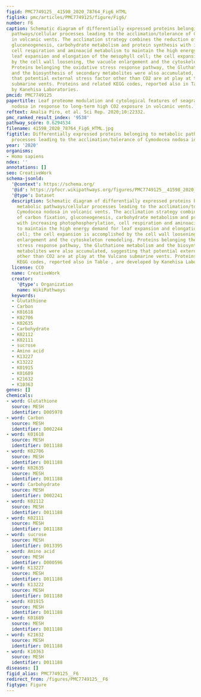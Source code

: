 ```yaml
---
figid: PMC7749125__41598_2020_78764_Fig6_HTML
figlink: pmc/articles/PMC7749125/figure/Fig6/
number: F6
caption: Schematic diagram of differentially expressed proteins belonging to metabolic
  pathways/cellular processes leading to the acclimation/tolerance of Cymodocea nodosa
  in volcanic vents. The acclimation strategy combines the reduction of carbon fixation,
  gluconeogenesis, carbohydrate metabolism and protein synthesis with increasing photophosphorylation,
  cell respiration and aminoacid metabolism to maintain the high energy demand for
  leaf expansion and elongation of the mesophyll cell; the cell expansion is accomplished
  by the cell wall loosening, the vacuole enlargement and the cytoskeleton remodeling.
  Proteins belonging the oxidative stress response pathway, the Gluthatione metabolism
  and the biosynthesis of secondary metabolites were also accumulated, suggesting
  that potential external stress factor other than CO2 are at play at the Vulcano
  submarine vents. Proteins and related KEGG codes, reported also in Table , are developed
  by Kanehisa Laboratories.
pmcid: PMC7749125
papertitle: Leaf proteome modulation and cytological features of seagrass Cymodocea
  nodosa in response to long-term high CO2 exposure in volcanic vents.
reftext: Amalia Piro, et al. Sci Rep. 2020;10:22332.
pmc_ranked_result_index: '9538'
pathway_score: 0.6294534
filename: 41598_2020_78764_Fig6_HTML.jpg
figtitle: Differentially expressed proteins belonging to metabolic pathways/cellular
  processes leading to the acclimation/tolerance of Cymodocea nodosa in volcanic vents
year: '2020'
organisms:
- Homo sapiens
ndex: ''
annotations: []
seo: CreativeWork
schema-jsonld:
  '@context': https://schema.org/
  '@id': https://pfocr.wikipathways.org/figures/PMC7749125__41598_2020_78764_Fig6_HTML.html
  '@type': Dataset
  description: Schematic diagram of differentially expressed proteins belonging to
    metabolic pathways/cellular processes leading to the acclimation/tolerance of
    Cymodocea nodosa in volcanic vents. The acclimation strategy combines the reduction
    of carbon fixation, gluconeogenesis, carbohydrate metabolism and protein synthesis
    with increasing photophosphorylation, cell respiration and aminoacid metabolism
    to maintain the high energy demand for leaf expansion and elongation of the mesophyll
    cell; the cell expansion is accomplished by the cell wall loosening, the vacuole
    enlargement and the cytoskeleton remodeling. Proteins belonging the oxidative
    stress response pathway, the Gluthatione metabolism and the biosynthesis of secondary
    metabolites were also accumulated, suggesting that potential external stress factor
    other than CO2 are at play at the Vulcano submarine vents. Proteins and related
    KEGG codes, reported also in Table , are developed by Kanehisa Laboratories.
  license: CC0
  name: CreativeWork
  creator:
    '@type': Organization
    name: WikiPathways
  keywords:
  - Glutathione
  - Carbon
  - K01618
  - K02706
  - K02635
  - Carbohydrate
  - K02112
  - K02111
  - sucrose
  - Amino acid
  - K13227
  - K13222
  - K01915
  - K01689
  - K21632
  - K10363
genes: []
chemicals:
- word: Glutathione
  source: MESH
  identifier: D005978
- word: Carbon
  source: MESH
  identifier: D002244
- word: K01618
  source: MESH
  identifier: D011188
- word: K02706
  source: MESH
  identifier: D011188
- word: K02635
  source: MESH
  identifier: D011188
- word: Carbohydrate
  source: MESH
  identifier: D002241
- word: K02112
  source: MESH
  identifier: D011188
- word: K02111
  source: MESH
  identifier: D011188
- word: sucrose
  source: MESH
  identifier: D013395
- word: Amino acid
  source: MESH
  identifier: D000596
- word: K13227
  source: MESH
  identifier: D011188
- word: K13222
  source: MESH
  identifier: D011188
- word: K01915
  source: MESH
  identifier: D011188
- word: K01689
  source: MESH
  identifier: D011188
- word: K21632
  source: MESH
  identifier: D011188
- word: K10363
  source: MESH
  identifier: D011188
diseases: []
figid_alias: PMC7749125__F6
redirect_from: /figures/PMC7749125__F6
figtype: Figure
---
```

